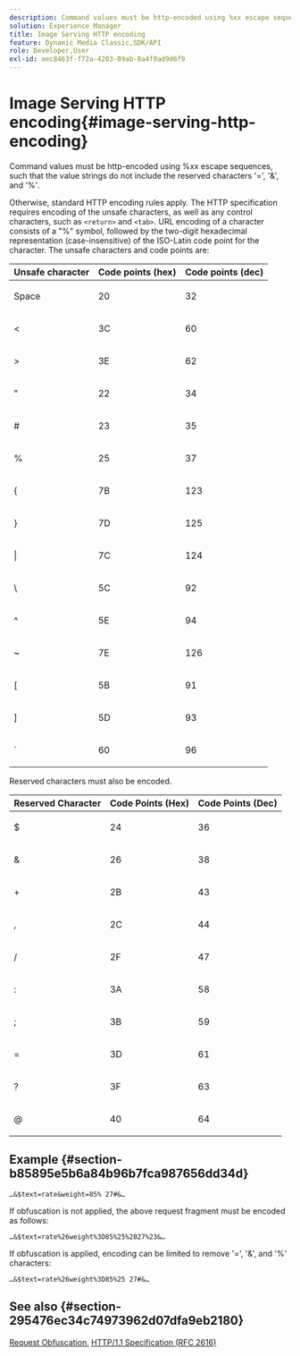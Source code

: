 ```yaml
---
description: Command values must be http-encoded using %xx escape sequences, such that the value strings do not include the reserved characters '=', '&', and '%'.
solution: Experience Manager
title: Image Serving HTTP encoding
feature: Dynamic Media Classic,SDK/API
role: Developer,User
exl-id: aec8463f-f72a-4203-89ab-8a4f0ad9d6f9
---
```

# Image Serving HTTP encoding{#image-serving-http-encoding}

Command values must be http-encoded using %xx escape sequences, such that the value strings do not include the reserved characters '=', '&', and '%'.

Otherwise, standard HTTP encoding rules apply. The HTTP specification requires encoding of the unsafe characters, as well as any control characters, such as `<return>` and `<tab>`. URL encoding of a character consists of a "%" symbol, followed by the two-digit hexadecimal representation (case-insensitive) of the ISO-Latin code point for the character. The unsafe characters and code points are:

<table id="table_D2C01CADB35E477D82D4C27586424625"> 
 <thead> 
  <tr> 
   <th colname="col1" class="entry"> Unsafe character </th> 
   <th colname="col2" class="entry"> Code points (hex) </th> 
   <th colname="col3" class="entry"> Code points (dec) </th> 
  </tr> 
 </thead>
 <tbody> 
  <tr> 
   <td colname="col1"> <p>Space </p> </td> 
   <td colname="col2"> <p>20 </p> </td> 
   <td colname="col3"> <p>32 </p> </td> 
  </tr> 
  <tr> 
   <td colname="col1"> <p>&lt; </p> </td> 
   <td colname="col2"> <p>3C </p> </td> 
   <td colname="col3"> <p>60 </p> </td> 
  </tr> 
  <tr> 
   <td colname="col1"> <p>&gt; </p> </td> 
   <td colname="col2"> <p>3E </p> </td> 
   <td colname="col3"> <p>62 </p> </td> 
  </tr> 
  <tr> 
   <td colname="col1"> <p>" </p> </td> 
   <td colname="col2"> <p>22 </p> </td> 
   <td colname="col3"> <p>34 </p> </td> 
  </tr> 
  <tr> 
   <td colname="col1"> <p># </p> </td> 
   <td colname="col2"> <p>23 </p> </td> 
   <td colname="col3"> <p>35 </p> </td> 
  </tr> 
  <tr> 
   <td colname="col1"> <p>% </p> </td> 
   <td colname="col2"> <p>25 </p> </td> 
   <td colname="col3"> <p>37 </p> </td> 
  </tr> 
  <tr> 
   <td colname="col1"> <p>&lbrace; </p> </td> 
   <td colname="col2"> <p>7B </p> </td> 
   <td colname="col3"> <p>123 </p> </td> 
  </tr> 
  <tr> 
   <td colname="col1"> <p>&rbrace; </p> </td> 
   <td colname="col2"> <p>7D </p> </td> 
   <td colname="col3"> <p>125 </p> </td> 
  </tr> 
  <tr> 
   <td colname="col1"> <p>| </p> </td> 
   <td colname="col2"> <p>7C </p> </td> 
   <td colname="col3"> <p>124 </p> </td> 
  </tr> 
  <tr> 
   <td colname="col1"> <p>\ </p> </td> 
   <td colname="col2"> <p>5C </p> </td> 
   <td colname="col3"> <p>92 </p> </td> 
  </tr> 
  <tr> 
   <td colname="col1"> <p>^ </p> </td> 
   <td colname="col2"> <p>5E </p> </td> 
   <td colname="col3"> <p>94 </p> </td> 
  </tr> 
  <tr> 
   <td colname="col1"> <p>~ </p> </td> 
   <td colname="col2"> <p>7E </p> </td> 
   <td colname="col3"> <p>126 </p> </td> 
  </tr> 
  <tr> 
   <td colname="col1"> <p>&lbrack; </p> </td> 
   <td colname="col2"> <p>5B </p> </td> 
   <td colname="col3"> <p>91 </p> </td> 
  </tr> 
  <tr> 
   <td colname="col1"> <p>&rbrack; </p> </td> 
   <td colname="col2"> <p>5D </p> </td> 
   <td colname="col3"> <p>93 </p> </td> 
  </tr> 
  <tr> 
   <td colname="col1"> <p>&grave; </p> </td> 
   <td colname="col2"> <p>60 </p> </td> 
   <td colname="col3"> <p>96 </p> </td> 
  </tr> 
 </tbody> 
</table>

Reserved characters must also be encoded.

<table id="table_A6C808A05EA6420F8125186D3D5C9E33"> 
 <thead> 
  <tr> 
   <th colname="col1" class="entry"> Reserved Character </th> 
   <th colname="col2" class="entry"> Code Points (Hex) </th> 
   <th colname="col3" class="entry"> Code Points (Dec) </th> 
  </tr> 
 </thead>
 <tbody> 
  <tr> 
   <td colname="col1"> <p>$ </p> </td> 
   <td colname="col2"> <p>24 </p> </td> 
   <td colname="col3"> <p>36 </p> </td> 
  </tr> 
  <tr> 
   <td colname="col1"> <p>&amp; </p> </td> 
   <td colname="col2"> <p>26 </p> </td> 
   <td colname="col3"> <p>38 </p> </td> 
  </tr> 
  <tr> 
   <td colname="col1"> <p>+ </p> </td> 
   <td colname="col2"> <p>2B </p> </td> 
   <td colname="col3"> <p>43 </p> </td> 
  </tr> 
  <tr> 
   <td colname="col1"> <p>, </p> </td> 
   <td colname="col2"> <p>2C </p> </td> 
   <td colname="col3"> <p>44 </p> </td> 
  </tr> 
  <tr> 
   <td colname="col1"> <p>/ </p> </td> 
   <td colname="col2"> <p>2F </p> </td> 
   <td colname="col3"> <p>47 </p> </td> 
  </tr> 
  <tr> 
   <td colname="col1"> <p>: </p> </td> 
   <td colname="col2"> <p>3A </p> </td> 
   <td colname="col3"> <p>58 </p> </td> 
  </tr> 
  <tr> 
   <td colname="col1"> <p>; </p> </td> 
   <td colname="col2"> <p>3B </p> </td> 
   <td colname="col3"> <p>59 </p> </td> 
  </tr> 
  <tr> 
   <td colname="col1"> <p>= </p> </td> 
   <td colname="col2"> <p>3D </p> </td> 
   <td colname="col3"> <p>61 </p> </td> 
  </tr> 
  <tr> 
   <td colname="col1"> <p>? </p> </td> 
   <td colname="col2"> <p>3F </p> </td> 
   <td colname="col3"> <p>63 </p> </td> 
  </tr> 
  <tr> 
   <td colname="col1"> <p>@ </p> </td> 
   <td colname="col2"> <p>40 </p> </td> 
   <td colname="col3"> <p>64 </p> </td> 
  </tr> 
 </tbody> 
</table>

## Example {#section-b85895e5b6a84b96b7fca987656dd34d}

`…&$text=rate&weight=85% 27#&…`

If obfuscation is not applied, the above request fragment must be encoded as follows:

`…&$text=rate%26weight%3D85%25%2027%23&…`

If obfuscation is applied, encoding can be limited to remove '=', '&', and '%' characters:

`…&$text=rate%26weight%3D85%25 27#&…`

## See also {#section-295476ec34c74973962d07dfa9eb2180}

[Request Obfuscation](../../../../../is-api/http-ref/image-serving-api-ref/c-http-protocol-reference/c-syntax-and-features/r-request-obfuscation.md#reference-895f65d6796c43bb9bad21a676ed714d), [HTTP/1.1 Specification (RFC 2616)](http://www.w3.org/Protocols/rfc2616/rfc2616.html)
